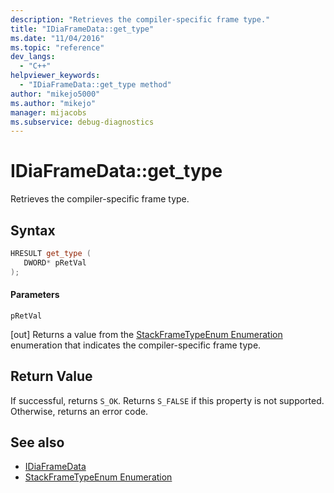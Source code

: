 ```yaml
---
description: "Retrieves the compiler-specific frame type."
title: "IDiaFrameData::get_type"
ms.date: "11/04/2016"
ms.topic: "reference"
dev_langs:
  - "C++"
helpviewer_keywords:
  - "IDiaFrameData::get_type method"
author: "mikejo5000"
ms.author: "mikejo"
manager: mijacobs
ms.subservice: debug-diagnostics
---
```

# IDiaFrameData::get_type

Retrieves the compiler-specific frame type.

## Syntax

```C++
HRESULT get_type ( 
   DWORD* pRetVal
);
```

#### Parameters
 `pRetVal`

[out] Returns a value from the [StackFrameTypeEnum Enumeration](../../debugger/debug-interface-access/stackframetypeenum.md) enumeration that indicates the compiler-specific frame type.

## Return Value
 If successful, returns `S_OK`. Returns `S_FALSE` if this property is not supported. Otherwise, returns an error code.

## See also
- [IDiaFrameData](../../debugger/debug-interface-access/idiaframedata.md)
- [StackFrameTypeEnum Enumeration](../../debugger/debug-interface-access/stackframetypeenum.md)
